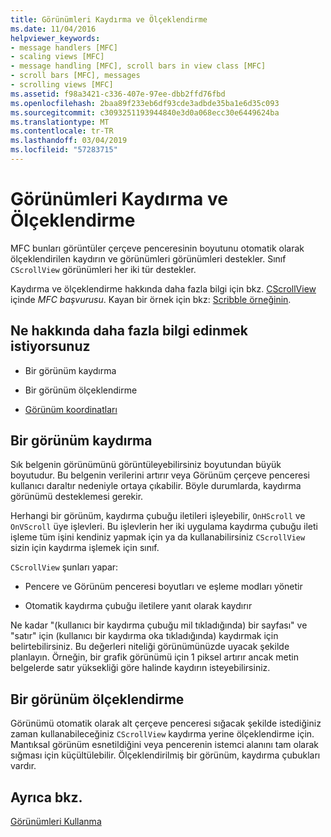 ```yaml
---
title: Görünümleri Kaydırma ve Ölçeklendirme
ms.date: 11/04/2016
helpviewer_keywords:
- message handlers [MFC]
- scaling views [MFC]
- message handling [MFC], scroll bars in view class [MFC]
- scroll bars [MFC], messages
- scrolling views [MFC]
ms.assetid: f98a3421-c336-407e-97ee-dbb2ffd76fbd
ms.openlocfilehash: 2baa89f233eb6df93cde3adbde35ba1e6d35c093
ms.sourcegitcommit: c3093251193944840e3d0a068ecc30e6449624ba
ms.translationtype: MT
ms.contentlocale: tr-TR
ms.lasthandoff: 03/04/2019
ms.locfileid: "57283715"
---
```

# <a name="scrolling-and-scaling-views"></a>Görünümleri Kaydırma ve Ölçeklendirme

MFC bunları görüntüler çerçeve penceresinin boyutunu otomatik olarak ölçeklendirilen kaydırın ve görünümleri görünümleri destekler. Sınıf `CScrollView` görünümleri her iki tür destekler.

Kaydırma ve ölçeklendirme hakkında daha fazla bilgi için bkz. [CScrollView](../mfc/reference/cscrollview-class.md) içinde *MFC başvurusu*. Kayan bir örnek için bkz: [Scribble örneğinin](../visual-cpp-samples.md).

## <a name="what-do-you-want-to-know-more-about"></a>Ne hakkında daha fazla bilgi edinmek istiyorsunuz

- Bir görünüm kaydırma

- Bir görünüm ölçeklendirme

- [Görünüm koordinatları](/windows/desktop/gdi/window-coordinate-system)

##  <a name="_core_scrolling_a_view"></a> Bir görünüm kaydırma

Sık belgenin görünümünü görüntüleyebilirsiniz boyutundan büyük boyutudur. Bu belgenin verilerini artırır veya Görünüm çerçeve penceresi kullanıcı daraltır nedeniyle ortaya çıkabilir. Böyle durumlarda, kaydırma görünümü desteklemesi gerekir.

Herhangi bir görünüm, kaydırma çubuğu iletileri işleyebilir, `OnHScroll` ve `OnVScroll` üye işlevleri. Bu işlevlerin her iki uygulama kaydırma çubuğu ileti işleme tüm işini kendiniz yapmak için ya da kullanabilirsiniz `CScrollView` sizin için kaydırma işlemek için sınıf.

`CScrollView` şunları yapar:

- Pencere ve Görünüm penceresi boyutları ve eşleme modları yönetir

- Otomatik kaydırma çubuğu iletilere yanıt olarak kaydırır

Ne kadar "(kullanıcı bir kaydırma çubuğu mil tıkladığında) bir sayfası" ve "satır" için (kullanıcı bir kaydırma oka tıkladığında) kaydırmak için belirtebilirsiniz. Bu değerleri niteliği görünümünüzde uyacak şekilde planlayın. Örneğin, bir grafik görünümü için 1 piksel artırır ancak metin belgelerde satır yüksekliği göre halinde kaydırın isteyebilirsiniz.

##  <a name="_core_scaling_a_view"></a> Bir görünüm ölçeklendirme

Görünümü otomatik olarak alt çerçeve penceresi sığacak şekilde istediğiniz zaman kullanabileceğiniz `CScrollView` kaydırma yerine ölçeklendirme için. Mantıksal görünüm esnetildiğini veya pencerenin istemci alanını tam olarak sığması için küçültülebilir. Ölçeklendirilmiş bir görünüm, kaydırma çubukları vardır.

## <a name="see-also"></a>Ayrıca bkz.

[Görünümleri Kullanma](../mfc/using-views.md)
